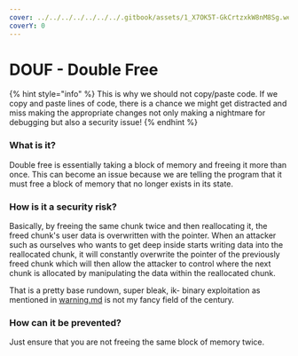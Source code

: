 ```yaml
---
cover: ../../../../../../../.gitbook/assets/1_X7OK5T-GkCrtzxkW8nM8Sg.webp
coverY: 0
---
```


# DOUF - Double Free

{% hint style="info" %}
This is why we should not copy/paste code. If we copy and paste lines of code, there is a chance we might get distracted and miss making the appropriate changes not only making a nightmare for debugging but also a security issue!
{% endhint %}

### What is it?

Double free is essentially taking a block of memory and freeing it more than once. This can become an issue because we are telling the program that it must free a block of memory that no longer exists in its state.

### How is it a security risk?

Basically, by freeing the same chunk twice and then reallocating it, the freed chunk's user data is overwritten with the pointer. When an attacker such as ourselves who wants to get deep inside starts writing data into the reallocated chunk, it will constantly overwrite the pointer of the previously freed chunk which will then allow the attacker to control where the next chunk is allocated by manipulating the data within the reallocated chunk.&#x20;

That is a pretty base rundown, super bleak, ik- binary exploitation as mentioned in [warning.md](warning.md "mention") is not my fancy field of the century.

### How can it be prevented?

Just ensure that you are not freeing the same block of memory twice.
